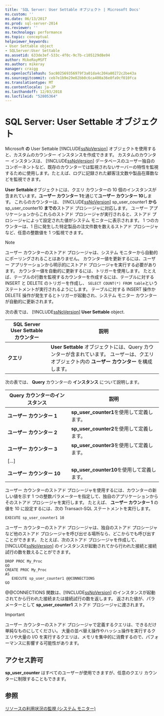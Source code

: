 ```yaml
---
title: 'SQL Server: User Settable オブジェクト | Microsoft Docs'
ms.custom: ''
ms.date: 06/13/2017
ms.prod: sql-server-2014
ms.reviewer: ''
ms.technology: performance
ms.topic: conceptual
helpviewer_keywords:
- User Settable object
- SQLServer:User Settable
ms.assetid: 633de3ef-533c-4f0c-9c7b-c105129d8e94
author: MikeRayMSFT
ms.author: mikeray
manager: craigg
ms.openlocfilehash: 5ac802569356979f3a01da4c204a80272c2be43a
ms.sourcegitcommit: ceb7e1b9e29e02bb0c6ca400a36e0fa9cf010fca
ms.translationtype: MT
ms.contentlocale: ja-JP
ms.lasthandoff: 12/03/2018
ms.locfileid: "52805364"
---
```

# <a name="sql-server-user-settable-object"></a>SQL Server: User Settable オブジェクト
  Microsoft **の** User Settable [!INCLUDE[ssNoVersion](../../includes/ssnoversion-md.md)] オブジェクトを使用すると、カスタムのカウンター インスタンスを作成できます。 カスタムのカウンター インスタンスは、 [!INCLUDE[ssNoVersion](../../includes/ssnoversion-md.md)] データベースのユーザー独自のコンポーネントなど、既存のカウンターでは監視されないサーバーの特性を監視するために使用します。たとえば、ログに記録された顧客注文数や製品在庫数などを監視できます。  
  
 **User Settable**オブジェクトには、クエリ カウンターの 10 個のインスタンスが含まれています。**ユーザー カウンター 1**を通じて**ユーザー カウンター 10**します。 これらのカウンターは、 [!INCLUDE[ssNoVersion](../../includes/ssnoversion-md.md)] sp_user_counter1 **から** sp_user_counter10 **までの**ストアド プロシージャに対応します。 ユーザー アプリケーションからこれらのストアド プロシージャが実行されると、ストアド プロシージャによって設定された値がシステム モニターに表示されます。 1 つのカウンターは、1 日に発生した特定製品の注文件数を数えるストアド プロシージャなど、任意の整数値を 1 つ監視できます。  
  
> [!NOTE]  
>  ユーザー カウンターのストアド プロシージャは、システム モニターから自動的にポーリングされることはありません。 カウンター値を更新するには、ユーザー アプリケーションから明示的にストアド プロシージャを実行する必要があります。 カウンター値を自動的に更新するには、トリガーを使用します。 たとえば、テーブルの行数を監視するカウンターを作成するには、テーブルに対する INSERT と DELETE のトリガーを作成し、 `SELECT COUNT(*) FROM table`というステートメントが実行されるようにします。 テーブルに対する INSERT 操作か DELETE 操作が発生するとトリガーが起動され、システム モニター カウンターが自動的に更新されます。  
  
 次の表では、 [!INCLUDE[ssNoVersion](../../includes/ssnoversion-md.md)] **User Settable** object.  
  
|SQL Server User Settable カウンター|説明|  
|---------------------------------------|-----------------|  
|**クエリ**|**User Settable** オブジェクトには、Query カウンターが含まれています。 ユーザーは、クエリ オブジェクト内の **ユーザー カウンター** を構成します。|  
  
 次の表では、 **Query** カウンターの **インスタンス** について説明します。  
  
|Query カウンターのインスタンス|説明|  
|-----------------------------|-----------------|  
|**ユーザー カウンター 1**|**sp_user_counter1**を使用して定義します。|  
|**ユーザー カウンター 2**|**sp_user_counter2**を使用して定義します。|  
|**ユーザー カウンター 3**|**sp_user_counter3**を使用して定義します。|  
|[...]||  
|**ユーザー カウンター 10**|**sp_user_counter10**を使用して定義します。|  
  
 ユーザー カウンターのストアド プロシージャを使用するには、カウンターの新しい値を示す 1 つの整数パラメーターを指定して、独自のアプリケーションからそのストアド プロシージャを実行します。 たとえば、 **ユーザー カウンター 1** の値を 10 に設定するには、次の Transact-SQL ステートメントを実行します。  
  
```  
EXECUTE sp_user_counter1 10  
```  
  
 ユーザー カウンターのストアド プロシージャは、独自のストアド プロシージャなど他のストアド プロシージャを呼び出せる場所なら、どこからでも呼び出すことができます。 たとえば、次のストアド プロシージャを作成して、 [!INCLUDE[ssNoVersion](../../includes/ssnoversion-md.md)] のインスタンスが起動されてから行われた接続と接続試行の数を数えることができます。  
  
```  
DROP PROC My_Proc  
GO  
CREATE PROC My_Proc  
AS   
   EXECUTE sp_user_counter1 @@CONNECTIONS  
GO  
```  
  
 @@CONNECTIONS 関数は、[!INCLUDE[ssNoVersion](../../includes/ssnoversion-md.md)] のインスタンスが起動されてから行われた接続または接続試行の数を返します。 返された値が、パラメーターとして **sp_user_counter1** ストアド プロシージャに渡されます。  
  
> [!IMPORTANT]  
>  ユーザー カウンターのストアド プロシージャで定義するクエリは、できるだけ単純なものにしてください。 大量の並べ替え操作やハッシュ操作を実行するクエリや大量の I/O を実行するクエリは、メモリを集中的に消費するので、パフォーマンスに影響する可能性があります。  
  
## <a name="permissions"></a>アクセス許可  
 **sp_user_counter** はすべてのユーザーが使用できますが、任意のクエリ カウンターに制限することもできます。  
  
## <a name="see-also"></a>参照  
 [リソースの利用状況の監視 &#40;システム モニター&#41;](monitor-resource-usage-system-monitor.md)  
  
  
